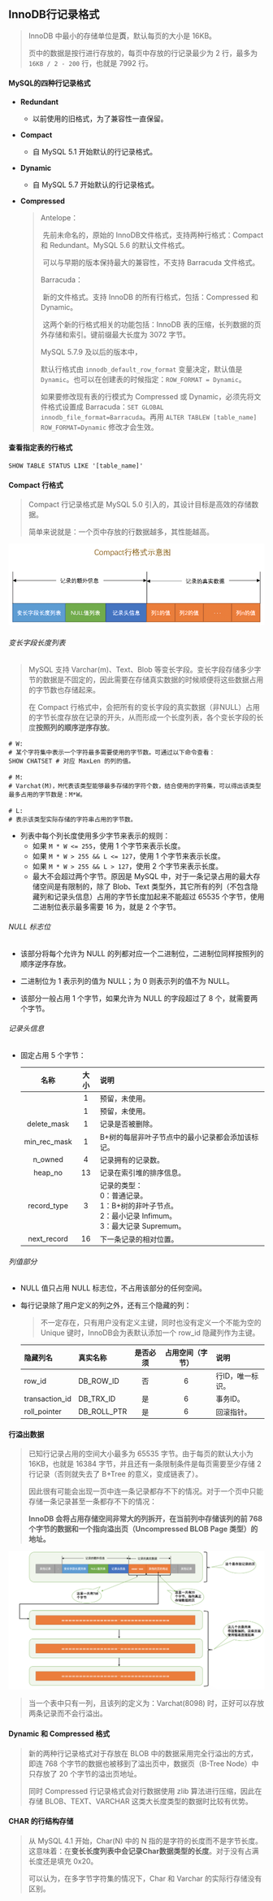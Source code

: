 ## InnoDB行记录格式

> InnoDB 中最小的存储单位是**页**，默认每页的大小是 16KB。
>
> 页中的数据是按行进行存放的，每页中存放的行记录最少为 2 行，最多为 `16KB / 2 - 200` 行，也就是 7992 行。



#### MySQL的四种行记录格式

* **Redundant**
  
  * 以前使用的旧格式，为了兼容性一直保留。
  
* **Compact**
  
  * 自 MySQL 5.1 开始默认的行记录格式。
  
* **Dynamic**
  
  * 自 MySQL 5.7 开始默认的行记录格式。
  
* **Compressed**

  > Antelope：
  >
  > ​	先前未命名的，原始的 InnoDB文件格式，支持两种行格式：Compact 和 Redundant。MySQL 5.6 的默认文件格式。
  >
  > ​	可以与早期的版本保持最大的兼容性，不支持 Barracuda 文件格式。
  >
  > Barracuda：
  >
  > ​	新的文件格式。支持 InnoDB 的所有行格式，包括：Compressed 和 Dynamic。
  >
  > ​	这两个新的行格式相关的功能包括：InnoDB 表的压缩，长列数据的页外存储和索引。键前缀最大长度为 3072 字节。
  >
  > MySQL 5.7.9 及以后的版本中，
  >
  > 默认行格式由 `innodb_default_row_format` 变量决定，默认值是 `Dynamic`。也可以在创建表的时候指定：`ROW_FORMAT = Dynamic`。
  >
  > 如果要修改现有表的行模式为 Compressed 或 Dynamic，必须先将文件格式设置成 Barracuda：`SET GLOBAL innodb_file_format=Barracuda`。再用 `ALTER TABLEW [table_name] ROW_FORMAT=Dynamic` 修改才会生效。



#### 查看指定表的行格式

```mysql
SHOW TABLE STATUS LIKE '[table_name]'
```



#### Compact 行格式

> Compact 行记录格式是 MySQL 5.0 引入的，其设计目标是高效的存储数据。
>
> 简单来说就是：一个页中存放的行数据越多，其性能越高。

![Compact](../MySQL.assets/7we.png)



###### 变长字段长度列表

>   MySQL 支持 Varchar(m)、Text、Blob 等变长字段。变长字段存储多少字节的数据是不固定的，因此需要在存储真实数据的时候顺便将这些数据占用的字节数也存储起来。
>
>   在 Compact 行格式中，会把所有的变长字段的真实数据（非NULL）占用的字节长度存放在记录的开头，从而形成一个长度列表，各个变长字段的长度**按照列的顺序逆序存放**。

```mysql
# W:
# 某个字符集中表示一个字符最多需要使用的字节数。可通过以下命令查看：
SHOW CHATSET # 对应 MaxLen 的列的值。

# M:
# Varchat(M)，M代表该类型能够最多存储的字符个数，结合使用的字符集，可以得出该类型最多占用的字节数是：M*W。

# L:
# 表示该类型实际存储的字符串占用的字节数。
```

* 列表中每个列长度使用多少字节来表示的规则：
  * 如果 `M * W <= 255`，使用 1 个字节来表示长度。
  * 如果 `M * W > 255 && L <= 127`，使用 1 个字节来表示长度。
  * 如果 `M * W > 255 && L > 127`，使用 2 个字节来表示长度。
  * 最大不会超过两个字节。原因是 MySQL 中，对于一条记录占用的最大存储空间是有限制的，除了 Blob、Text 类型外，其它所有的列（不包含隐藏列和记录头信息）占用的字节长度加起来不能超过 65535 个字节，使用二进制位表示最多需要 16 为，就是 2 个字节。



###### NULL 标志位

* 该部分将每个允许为 NULL 的列都对应一个二进制位，二进制位同样按照列的顺序逆序存放。

* 二进制位为 1 表示列的值为 NULL；为 0 则表示列的值不为 NULL。
* 该部分一般占用 1 个字节，如果允许为 NULL 的字段超过了 8 个，就需要两个字节。



###### 记录头信息

* 固定占用 5 个字节：

  |     名称     | 大小 | 说明                                                         |
  | :----------: | :--: | ------------------------------------------------------------ |
  |              |  1   | 预留，未使用。                                               |
  |              |  1   | 预留，未使用。                                               |
  | delete_mask  |  1   | 记录是否被删除。                                             |
  | min_rec_mask |  1   | B+树的每层非叶子节点中的最小记录都会添加该标记。             |
  |   n_owned    |  4   | 记录拥有的记录数。                                           |
  |   heap_no    |  13  | 记录在索引堆的排序信息。                                     |
  | record_type  |  3   | 记录的类型：<br />0：普通记录。<br />1：B+树的非叶子节点。<br />2：最小记录 Infimum。<br />3：最大记录 Supremum。 |
  | next_record  |  16  | 下一条记录的相对位置。                                       |



###### 列值部分

* NULL 值只占用 NULL 标志位，不占用该部分的任何空间。

* 每行记录除了用户定义的列之外，还有三个隐藏的列：

  > 不一定存在，只有用户没有定义主键，同时也没有定义一个不能为空的 Unique 键时，InnoDB会为表默认添加一个 row_id 隐藏列作为主键。

  | 隐藏列名       | 真实名称    | 是否必须 | 占用空间（字节） | 说明             |
  | -------------- | ----------- | :------: | :--------------: | ---------------- |
  | row_id         | DB_ROW_ID   |    否    |        6         | 行ID，唯一标识。 |
  | transaction_id | DB_TRX_ID   |    是    |        6         | 事务ID。         |
  | roll_pointer   | DB_ROLL_PTR |    是    |        6         | 回滚指针。       |

#### 行溢出数据

>   已知行记录占用的空间大小最多为 65535 字节。由于每页的默认大小为 16KB，也就是 16384 字节，并且还有一条限制条件是每页需要至少存储 2 行记录（否则就失去了 B+Tree 的意义，变成链表了）。
>
>   因此很有可能会出现一页中连一条记录都存不下的情况。对于一个页中只能存储一条记录甚至一条都存不下的情况：
>
>   **InnoDB 会将占用存储空间非常大的列拆开，在当前列中存储该列的前 768 个字节的数据和一个指向溢出页（Uncompressed BLOB Page 类型）的地址。**

![行溢出](../MySQL.assets/bRg.png)

> 当一个表中只有一列，且该列的定义为：Varchat(8098) 时，正好可以存放两条记录而不会行溢出。



#### Dynamic 和 Compressed 格式

>   新的两种行记录格式对于存放在 BLOB 中的数据采用完全行溢出的方式，即连 768 个字节的数据也被移到了溢出页中，数据页（B-Tree Node）中只存放了 20 个字节的溢出页地址。
>
>   同时 Compressed 行记录格式会对行数据使用 zlib 算法进行压缩，因此在存储 BLOB、TEXT、VARCHAR 这类大长度类型的数据时比较有优势。



#### CHAR 的行结构存储

> 从 MySQL 4.1 开始，Char(N) 中的 N 指的是字符的长度而不是字节长度。这意味着：在**变长长度列表中会记录Char数据类型的长度**。对于没有占满长度还是填充 0x20。
>
> 可以认为，在多字节字符集的情况下，Char 和 Varchar 的实际行存储没有区别。